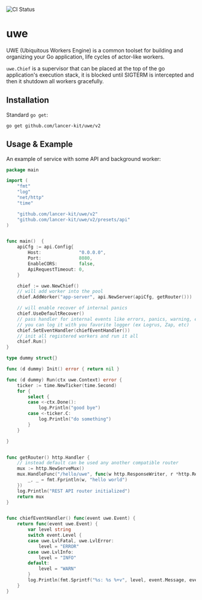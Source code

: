 ![CI Status](https://github.com/lancer-kit/uwe/workflows/Go/badge.svg)

# uwe

UWE (Ubiquitous Workers Engine) is a common toolset for building and organizing your Go application, life cycles of actor-like workers.  

`uwe.Chief` is a supervisor that can be placed at the top of the go application's execution stack, it is blocked until SIGTERM is intercepted and then it shutdown all workers gracefully.

## Installation

Standard `go get`:

```shell script
go get github.com/lancer-kit/uwe/v2
```

## Usage & Example
 

An example of service with some API and background worker:
 
```go
package main

import (
	"fmt"
	"log"
	"net/http"
	"time"

	"github.com/lancer-kit/uwe/v2"
	"github.com/lancer-kit/uwe/v2/presets/api"
)


func main()  {
	apiCfg := api.Config{
		Host:              "0.0.0.0",
		Port:              8080,
		EnableCORS:        false,
		ApiRequestTimeout: 0,
	}

	chief := uwe.NewChief()
	// will add worker into the pool
	chief.AddWorker("app-server", api.NewServer(apiCfg, getRouter()))

	// will enable recover of internal panics
	chief.UseDefaultRecover()
	// pass handler for internal events like errors, panics, warning, etc.
	// you can log it with you favorite logger (ex Logrus, Zap, etc)
	chief.SetEventHandler(chiefEventHandler())
    // init all registered workers and run it all
	chief.Run()
}

type dummy struct{}

func (d dummy) Init() error { return nil }

func (d dummy) Run(ctx uwe.Context) error {
	ticker := time.NewTicker(time.Second)
	for {
		select {
		case <-ctx.Done():
			log.Println("good bye")
		case <-ticker.C:
			log.Println("do something")
		}
	}

}


func getRouter() http.Handler {
    // instead default can be used any another compatible router
    mux := http.NewServeMux()
    mux.HandleFunc("/hello/uwe", func(w http.ResponseWriter, r *http.Request) {
        _, _ = fmt.Fprintln(w, "hello world")
    })
	log.Println("REST API router initialized")
	return mux
}


func chiefEventHandler() func(event uwe.Event) {
	return func(event uwe.Event) {
		var level string
		switch event.Level {
		case uwe.LvlFatal, uwe.LvlError:
			level = "ERROR"
		case uwe.LvlInfo:
			level = "INFO"
		default:
			level = "WARN"
		}
		log.Println(fmt.Sprintf("%s: %s %+v", level, event.Message, event.Fields))
	}
}
```

